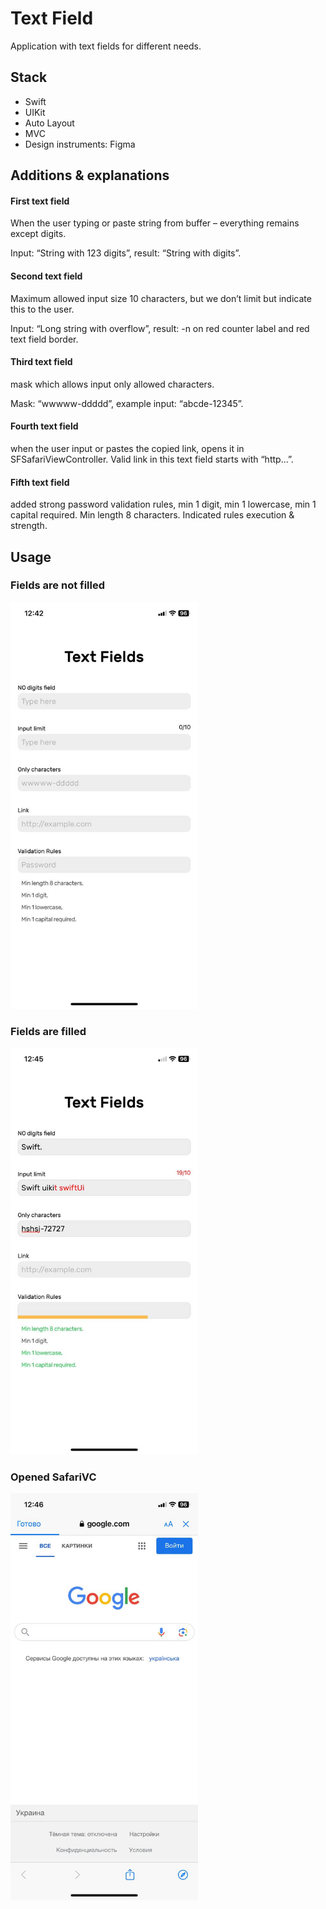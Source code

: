 # Text Field

Application with text fields for different needs.

## Stack

 - Swift
 - UIKit
 - Auto Layout
 - MVC
 - Design instruments: Figma

## Additions & explanations

#### First text field
When the user typing or paste string from buffer – everything remains except digits. 

Input: “String with 123 digits”, result: “String with  digits”.

#### Second text field
Maximum allowed input size 10 characters, but we don’t limit but indicate this to the user.

Input: “Long string with overflow”, result: -n on red counter label and red text field border.

#### Third text field
mask which allows input only allowed characters. 

Mask: “wwwww-ddddd”, example input: “abcde-12345”.

#### Fourth text field
when the user input or pastes the copied link, opens it in SFSafariViewController. Valid link in this text field starts with “http...”. 

#### Fifth text field
added strong password validation rules, min 1 digit, min 1 lowercase, min 1 capital required. Min length 8 characters. Indicated rules execution & strength.

## Usage

### Fields are not filled
<img src="https://github.com/vova3plv/Text-Fields/blob/main/Usage/2024-01-29%2012.49.06.jpg" width="300" >

### Fields are filled
<img src="https://github.com/vova3plv/Text-Fields/blob/main/Usage/2024-01-29%2012.50.16.jpg" width="300" >

### Opened SafariVC
<img src="https://github.com/vova3plv/Text-Fields/blob/main/Usage/2024-01-29%2012.50.28.jpg" width="300" >


